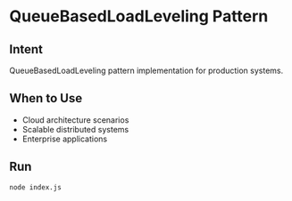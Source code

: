# QueueBasedLoadLeveling Pattern

## Intent
QueueBasedLoadLeveling pattern implementation for production systems.

## When to Use
- Cloud architecture scenarios
- Scalable distributed systems
- Enterprise applications

## Run
```bash
node index.js
```
